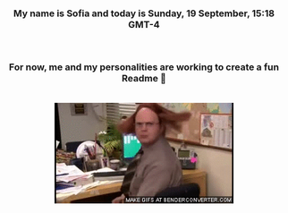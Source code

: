 


<div align="center">
<h3 >My name is Sofia and today is Sunday, 19 September, 15:18 GMT-4</h3><br>
<h3 >For now, me and my personalities are working to create a fun Readme 👋
</h3><br>
<img src='img/dwight.gif' alt='working...'/>
</div>

